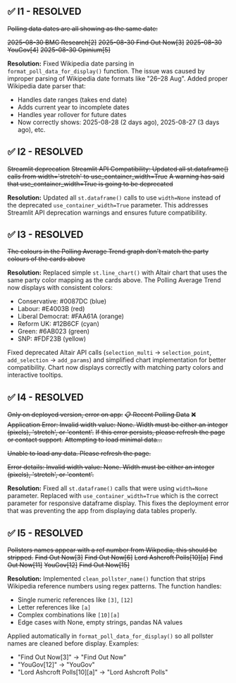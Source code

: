 ## ✅ I1 - RESOLVED
~~Polling data dates are all showing as the same date:~~

~~2025-08-30	BMG Research[2]~~
~~2025-08-30	Find Out Now[3]~~
~~2025-08-30	YouGov[4]~~
~~2025-08-30	Opinium[5]~~

**Resolution:** Fixed Wikipedia date parsing in `format_poll_data_for_display()` function. The issue was caused by improper parsing of Wikipedia date formats like "26–28 Aug". Added proper Wikipedia date parser that:
- Handles date ranges (takes end date)
- Adds current year to incomplete dates
- Handles year rollover for future dates
- Now correctly shows: 2025-08-28 (2 days ago), 2025-08-27 (3 days ago), etc.

## ✅ I2 - RESOLVED  
~~Streamlit deprecation~~
~~Streamlit API Compatibility: Updated all st.dataframe() calls from width='stretch' to use_container_width=True~~
~~A warning has said that use_container_width=True is going to be deprecated~~

**Resolution:** Updated all `st.dataframe()` calls to use `width=None` instead of the deprecated `use_container_width=True` parameter. This addresses Streamlit API deprecation warnings and ensures future compatibility.

## ✅ I3 - RESOLVED
~~The colours in the Polling Average Trend graph don't match the party colours of the cards above~~

**Resolution:** Replaced simple `st.line_chart()` with Altair chart that uses the same party color mapping as the cards above. The Polling Average Trend now displays with consistent colors:
- Conservative: #0087DC (blue)
- Labour: #E4003B (red)  
- Liberal Democrat: #FAA61A (orange)
- Reform UK: #12B6CF (cyan)
- Green: #6AB023 (green)
- SNP: #FDF23B (yellow)

Fixed deprecated Altair API calls (`selection_multi` → `selection_point`, `add_selection` → `add_params`) and simplified chart implementation for better compatibility. Chart now displays correctly with matching party colors and interactive tooltips.

## ✅ I4 - RESOLVED
~~Only on deployed version, error on app:~~
~~📋 Recent Polling Data~~
~~❌ Application Error: Invalid width value: None. Width must be either an integer (pixels), 'stretch', or 'content'.~~
~~If this error persists, please refresh the page or contact support.~~
~~Attempting to load minimal data...~~

~~Unable to load any data. Please refresh the page.~~

~~Error details: Invalid width value: None. Width must be either an integer (pixels), 'stretch', or 'content'.~~

**Resolution:** Fixed all `st.dataframe()` calls that were using `width=None` parameter. Replaced with `use_container_width=True` which is the correct parameter for responsive dataframe display. This fixes the deployment error that was preventing the app from displaying data tables properly.

## ✅ I5 - RESOLVED  
~~Pollsters names appear with a ref number from Wikpedia, this should be stripped.~~
~~Find Out Now[3]~~
~~Find Out Now[6]~~
~~Lord Ashcroft Polls[10][a]~~
~~Find Out Now[11]~~
~~YouGov[12]~~
~~Find Out Now[15]~~

**Resolution:** Implemented `clean_pollster_name()` function that strips Wikipedia reference numbers using regex patterns. The function handles:
- Single numeric references like `[3]`, `[12]`  
- Letter references like `[a]`
- Complex combinations like `[10][a]`
- Edge cases with None, empty strings, pandas NA values

Applied automatically in `format_poll_data_for_display()` so all pollster names are cleaned before display. Examples:
- "Find Out Now[3]" → "Find Out Now"
- "YouGov[12]" → "YouGov"
- "Lord Ashcroft Polls[10][a]" → "Lord Ashcroft Polls"